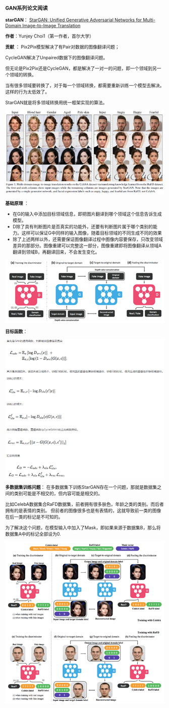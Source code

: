 ### **GAN系列论文阅读**
**starGAN**： [StarGAN: Unified Generative Adversarial Networks for Multi-Domain Image-to-Image Translation](https://arxiv.org/pdf/1611.07004v1.pdf)

**作者**：Yunjey Choi1（第一作者，首尔大学）

**贡献** ：
Pix2Pix模型解决了有Pair对数据的图像翻译问题；

CycleGAN解决了Unpaired数据下的图像翻译问题。

但无论是Pix2Pix还是CycleGAN，都是解决了一对一的问题，即一个领域到另一个领域的转换。

当有很多领域要转换了，对于每一个领域转换，都需要重新训练一个模型去解决。这样的行为太低效了。

StarGAN就是将多领域转换用统一框架实现的算法。

![stargan](./pic/1.png)


**基础原理** ：

 - 在G的输入中添加目标领域信息，即把图片翻译到哪个领域这个信息告诉生成模型。
 - D除了具有判断图片是否真实的功能外，还要有判断图片属于哪个类别的能力。这样可以保证G中同样的输入图像，随着目标领域的不同生成不同的效果
 - 除了上述两样以外，还需要保证图像翻译过程中图像内容要保存，只改变领域差异的那部分。图像重建可以完整这一部分，图像重建即将图像翻译从领域A翻译到领域B，再翻译回来，不会发生变化。

 ![stargan-net](./pic/2.png)

**目标函数**：

![loss](./pic/3.png)

**多数据集训练问题**：
在多数据集下训练StarGAN存在一个问题，那就是数据集之间的类别可能是不相交的，但内容可能是相交的。

比如CelebA数据集合RaFD数据集，前者拥有很多肤色，年龄之类的类别。而后者拥有的是表情的类别。
但前者的图像很多也是有表情的，这就导致前一类的图像在后一类的标记是不可知的。

为了解决这个问题，在模型输入中加入了Mask，即如果来源于数据集B，那么将数据集A中的标记全部设为0.

![duoyu](./pic/4.png)



